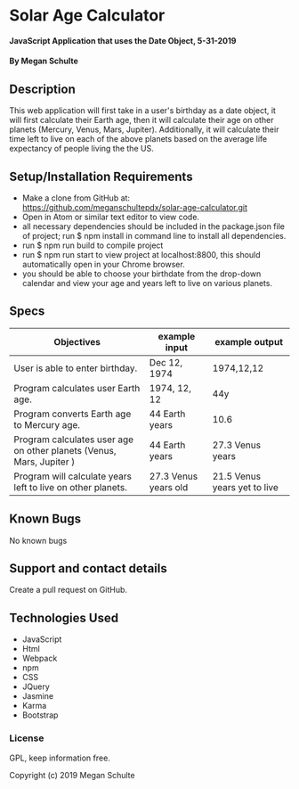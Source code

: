 # Solar Age Calculator

  #### JavaScript Application that uses the Date Object, 5-31-2019

  #### By Megan Schulte

  ## Description

  This web application will first take in a user's birthday as a date object, it will first calculate their Earth age, then it will calculate their age on other planets (Mercury, Venus, Mars, Jupiter). Additionally, it will calculate their time left to live on each of the above planets based on the average life expectancy of people living the the US.

  ## Setup/Installation Requirements

  * Make a clone from GitHub at: https://github.com/meganschultepdx/solar-age-calculator.git
  * Open in Atom or similar text editor to view code.
  * all necessary dependencies should be included in the package.json file of project; run $ npm install in command line to install all dependencies.
  * run $ npm run build to compile project
  * run $ npm run start to view project at localhost:8800, this should automatically open in your Chrome browser.
  * you should be able to choose your birthdate from the drop-down calendar and view your age and years left to live on various planets.

  ## Specs

  |Objectives|example input|example output|
  |-|-|-|
  |User is able to enter birthday.| Dec 12, 1974 | 1974,12,12 |
  |Program calculates user Earth age. | 1974, 12, 12 | 44y |
  |Program converts Earth age to Mercury age. |  44 Earth years | 10.6 |
  |Program calculates user age on other planets (Venus, Mars, Jupiter )| 44 Earth years | 27.3 Venus years |
  |Program will calculate years left to live on other planets. |27.3 Venus years old | 21.5 Venus years yet to live |

  ## Known Bugs

  No known bugs

  ## Support and contact details

  Create a pull request on GitHub.

  ## Technologies Used

  * JavaScript
  * Html
  * Webpack
  * npm
  * CSS
  * JQuery
  * Jasmine
  * Karma
  * Bootstrap

  ### License

  GPL, keep information free.

  Copyright (c) 2019 Megan Schulte
